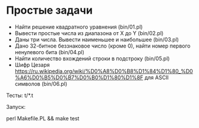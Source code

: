 Простые задачи
=================================

* Найти решение квадратного уравнения (bin/01.pl)
* Вывести простые числа из диапазона от X до Y (bin/02.pl)
* Даны три числа. Вывести наименьшее и наибольшее  (bin/03.pl)
* Дано 32-битное беззнаковое число (кроме 0), найти номер первого ненулевого бита (bin/04.pl) 
* Найти количество вхождений строки в подстроку (bin/05.pl)
* Шифр Цезаря https://ru.wikipedia.org/wiki/%D0%A8%D0%B8%D1%84%D1%80_%D0%A6%D0%B5%D0%B7%D0%B0%D1%80%D1%8F для ASCII символов (bin/06.pl)

Тесты:
t/*.t

Запуск:

perl Makefile.PL && make test
